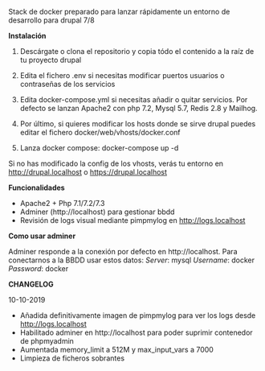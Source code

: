 Stack de docker preparado para lanzar rápidamente un entorno de desarrollo para drupal 7/8

__Instalación__

1. Descárgate o clona el repositorio y copia tódo el contenido a la raíz de tu proyecto drupal

2. Edita el fichero .env si necesitas modificar puertos usuarios o contraseñas de los servicios

3. Edita docker-compose.yml si necesitas añadir o quitar servicios. Por defecto se lanzan Apache2 con php 7.2, Mysql 5.7, Redis 2.8 y Mailhog.

4. Por último, si quieres modificar los hosts donde se sirve drupal puedes editar el fichero docker/web/vhosts/docker.conf

5. Lanza docker compose: docker-compose up -d

Si no has modificado la config de los vhosts, verás tu entorno en http://drupal.localhost o https://drupal.localhost

__Funcionalidades__

- Apache2 + Php 7.1/7.2/7.3
- Adminer (http://localhost) para gestionar bbdd
- Revisión de logs visual mediante pimpmylog en http://logs.localhost

__Como usar adminer__

Adminer responde a la conexión por defecto en http://localhost. Para conectarnos a la BBDD usar estos datos:
*Server*: mysql
*Username*: docker
*Password*: docker


__CHANGELOG__

10-10-2019
  - Añadida definitivamente imagen de pimpmylog para ver los logs desde http://logs.localhost
  - Habilitado adminer en http://localhost para poder suprimir contenedor de phpmyadmin
  - Aumentada memory_limit a 512M y max_input_vars a 7000
  - Limpieza de ficheros sobrantes
